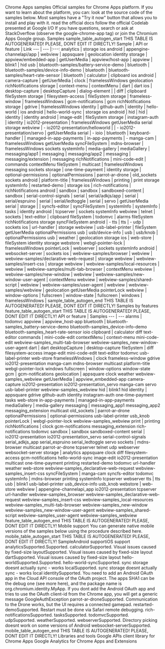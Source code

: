 Chrome Apps samples Official samples for Chrome Apps platform. If you want to learn about the platform, you can: look at the source code of the samples below. Most samples have a "Try it now" button that allows you to install and play with it. read the official docs follow the official Codelab presented at Google I/O If you have questions, search or ask at StackOverflow (observe the google-chrome-app tag) or join the Chromium Apps Google group. Samples sample_table_autogen_start THIS TABLE IS AUTOGENERATED! PLEASE, DONT EDIT IT DIRECTLY! Sample | API or feature | Link --- | --- |:---: analytics | storage ios android | appengine-channelapi/app | webview | appsquare | geolocation identity storage | appview/embedded-app | getUserMedia | appview/host-app | appview | blink1 | hid usb | bluetooth-samples/battery-service-demo | bluetooth | bluetooth-samples/device-info-demo | bluetooth | bluetooth-samples/heart-rate-sensor | bluetooth | calculator | clipboard ios android | camera-capture | getUserMedia | clock | framelessWindows geolocation richNotifications storage | context-menu | contextMenu | dart | dart ios | desktop-capture | desktopCapture | dialog-element | | diff | clipboard fileSystem storage | filesystem-access | fileSystem storage | frameless-window | framelessWindows | gcm-notifications | gcm richNotifications storage | gdrive | framelessWindows identity | github-auth | identity | hello-world | ios android | hello-world-sync | storage ios android | hid | hid | identity | identity android | image-edit | fileSystem storage | instagram-auth | identity | io2012-presentation | framelessWindows getUserMedia serial storage webview | - io2012-presentation/helloworld | | - io2012-presentation/servo | getUserMedia serial | - ioio | bluetooth | keyboard-handler | | managed-in-app-payments | in-app-payments | - manga-cam | framelessWindows getUserMedia syncFileSystem | mdns-browser | framelessWindows sockets systemInfo | media-gallery | mediaGallery | messaging/app1 | messaging | messaging/app2 | messaging | messaging/extension | messaging richNotifications | mini-code-edit | commands contextMenu fileSystem | multicast | framelessWindows messaging sockets storage | one-time-payment | identity storage | optional-permissions | optionalPermissions | parrot-ar-drone | old_sockets sockets android | platform-title | framelessWindows | printing | print storage systemInfo | restarted-demo | storage ios | rich-notifications | richNotifications android | sandbox | sandbox | sandboxed-content | sandbox | serial-control-signals | serial | serial/adkjs/app | serial | serial/espruino | serial | serial/ledtoggle | serial | servo | getUserMedia serial | storage | | syncfs-editor | syncFileSystem | systemInfo | systemInfo | tasks | identity android | tcpserver | sockets systemInfo webview | telnet | sockets | text-editor | clipboard fileSystem | todomvc | alarms fileSystem richNotifications storage syncFileSystem android | - tts | tts | - udp | sockets ios | url-handler | storage webview | usb-label-printer | fileSystem getUserMedia optionalPermissions usb | usb/device-info | usb | usb/knob | optionalPermissions usb | weather | geolocation storage ios | web-store | fileSystem identity storage webstore | webgl-pointer-lock | framelessWindows pointerLock | webserver | sockets systemInfo android | websocket-server | sockets ios | webview-samples/browser | webview | webview-samples/declarative-web-request | storage webview | webview-samples/insert-css | storage webview | webview-samples/local-resources | webview | webview-samples/multi-tab-browser | contextMenu webview | webview-samples/new-window | webview | webview-samples/new-window-user-agent | contextMenu webview | webview-samples/shared-script | webview | webview-samples/user-agent | webview | webview-samples/webview | geolocation getUserMedia pointerLock webview | window-options | fullscreen | window-state | fullscreen | windows | framelessWindows | sample_table_autogen_end THIS TABLE IS AUTOGENERATED! PLEASE, DONT EDIT IT DIRECTLY! Samples by features feature_table_autogen_start THIS TABLE IS AUTOGENERATED! PLEASE, DONT EDIT IT DIRECTLY! API or feature | Samples --- | --- alarms | todomvc appview | appview_host-app bluetooth | bluetooth-samples_battery-service-demo bluetooth-samples_device-info-demo bluetooth-samples_heart-rate-sensor ioio clipboard | calculator diff text-editor commands | mini-code-edit contextMenu | context-menu mini-code-edit webview-samples_multi-tab-browser webview-samples_new-window-user-agent dart | dart desktopCapture | desktop-capture fileSystem | diff filesystem-access image-edit mini-code-edit text-editor todomvc usb-label-printer web-store framelessWindows | clock frameless-window gdrive io2012-presentation manga-cam mdns-browser multicast platform-title webgl-pointer-lock windows fullscreen | window-options window-state gcm | gcm-notifications geolocation | appsquare clock weather webview-samples_webview getUserMedia | appview_embedded-app camera-capture io2012-presentation io2012-presentation_servo manga-cam servo usb-label-printer webview-samples_webview hid | blink1 hid identity | appsquare gdrive github-auth identity instagram-auth one-time-payment tasks web-store in-app-payments | managed-in-app-payments mediaGallery | media-gallery messaging | messaging_app1 messaging_app2 messaging_extension multicast old_sockets | parrot-ar-drone optionalPermissions | optional-permissions usb-label-printer usb_knob pointerLock | webgl-pointer-lock webview-samples_webview print | printing richNotifications | clock gcm-notifications messaging_extension rich-notifications todomvc sandbox | sandbox sandboxed-content serial | io2012-presentation io2012-presentation_servo serial-control-signals serial_adkjs_app serial_espruino serial_ledtoggle servo sockets | mdns-browser multicast parrot-ar-drone tcpserver telnet udp webserver websocket-server storage | analytics appsquare clock diff filesystem-access gcm-notifications hello-world-sync image-edit io2012-presentation multicast one-time-payment printing restarted-demo todomvc url-handler weather web-store webview-samples_declarative-web-request webview-samples_insert-css syncFileSystem | manga-cam syncfs-editor todomvc systemInfo | mdns-browser printing systemInfo tcpserver webserver tts | tts usb | blink1 usb-label-printer usb_device-info usb_knob webstore | web-store webview | appengine-channelapi_app io2012-presentation tcpserver url-handler webview-samples_browser webview-samples_declarative-web-request webview-samples_insert-css webview-samples_local-resources webview-samples_multi-tab-browser webview-samples_new-window webview-samples_new-window-user-agent webview-samples_shared-script webview-samples_user-agent webview-samples_webview feature_table_autogen_end THIS TABLE IS AUTOGENERATED! PLEASE, DONT EDIT IT DIRECTLY! Mobile support You can generate native mobile versions of the samples below using the procedure described here. mobile_table_autogen_start THIS TABLE IS AUTOGENERATED! PLEASE, DONT EDIT IT DIRECTLY! SampleAndroid supportiOS support analyticsSupported.Supported. calculatorSupported. Visual issues caused by fixed-size layoutSupported. Visual issues caused by fixed-size layout dartSupported. Visual issues caused by fixed-size layout hello-worldSupported.Supported. hello-world-syncSupported. sync storage doesnt actually sync - works localSupported. sync storage doesnt actually sync - works local identitySupported. You need to add an Android OAuth app in the Cloud API console of the OAuth project. The apps SHA1 can be the debug one (see more here), and the package name is org.chromium.identity.MyApp. If you dont add the Android OAuth app and tries to use the OAuth client-id from the Chrome app, you will get a generic message GoogleAuthException parrot-ar-droneSupported. Communication to the Drone works, but the UI requires a connected gamepad. restarted-demoSupported. Restart must be done via Safari remote debugging. rich-notificationsSupported. tasksSupported. todomvcSupported. udpSupported. weatherSupported. webserverSupported. Directory picking doesnt work on some versions of Android websocket-serverSupported. mobile_table_autogen_end THIS TABLE IS AUTOGENERATED! PLEASE, DONT EDIT IT DIRECTLY! Libraries and tools Google APIs client library for Chrome Apps Google Analytics for Chrome Apps and Extensions